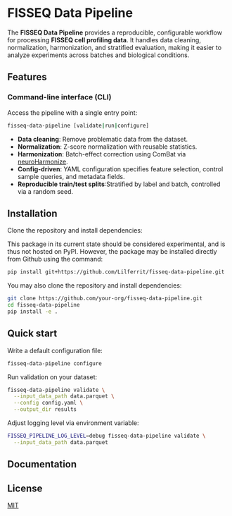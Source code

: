 # FISSEQ Data Pipeline

The **FISSEQ Data Pipeline** provides a reproducible, configurable workflow for processing **FISSEQ cell profiling data**.
It handles data cleaning, normalization, harmonization, and stratified evaluation, making it easier to analyze experiments across batches and biological conditions.

## Features

### Command-line interface (CLI)

Access the pipeline with a single entry point:

```bash
fisseq-data-pipeline [validate|run|configure]
```

- **Data cleaning**: Remove problematic data from the dataset.
- **Normalization**: Z-score normalization with reusable statistics.
- **Harmonization**: Batch-effect correction using ComBat via [neuroHarmonize](https://github.com/rpomponio/neuroHarmonize).
- **Config-driven**: YAML configuration specifies feature selection, control sample queries, and metadata fields.
- **Reproducible train/test splits**:Stratified by label and batch, controlled via a random seed.

## Installation

Clone the repository and install dependencies:

This package in its current state should be considered experimental, and is thus not hosted on PyPI.
However, the package may be installed directly from Github using the command:

```bash
pip install git+https://github.com/Lilferrit/fisseq-data-pipeline.git
```

You may also clone the repository and install dependencies:

```bash
git clone https://github.com/your-org/fisseq-data-pipeline.git
cd fisseq-data-pipeline
pip install -e .
```

## Quick start

Write a default configuration file:

```bash
fisseq-data-pipeline configure
```

Run validation on your dataset:

```bash
fisseq-data-pipeline validate \
  --input_data_path data.parquet \
  --config config.yaml \
  --output_dir results
```

Adjust logging level via environment variable:

```bash
FISSEQ_PIPELINE_LOG_LEVEL=debug fisseq-data-pipeline validate \
  --input_data_path data.parquet
```

## Documentation

## License

[MIT](LICENSE.txt)
